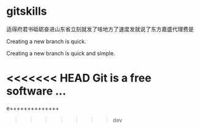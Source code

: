 # gitskills

适得府君书砥砺奋进山东省立刻就发了啥地方了速度发就说了东方嘉盛代理费是

Creating a new branch is quick.

Creating a new branch is quick and simple.

<<<<<<< HEAD
Git is a free software ...
=======
e++++++++++++++
>>>>>>> dev
